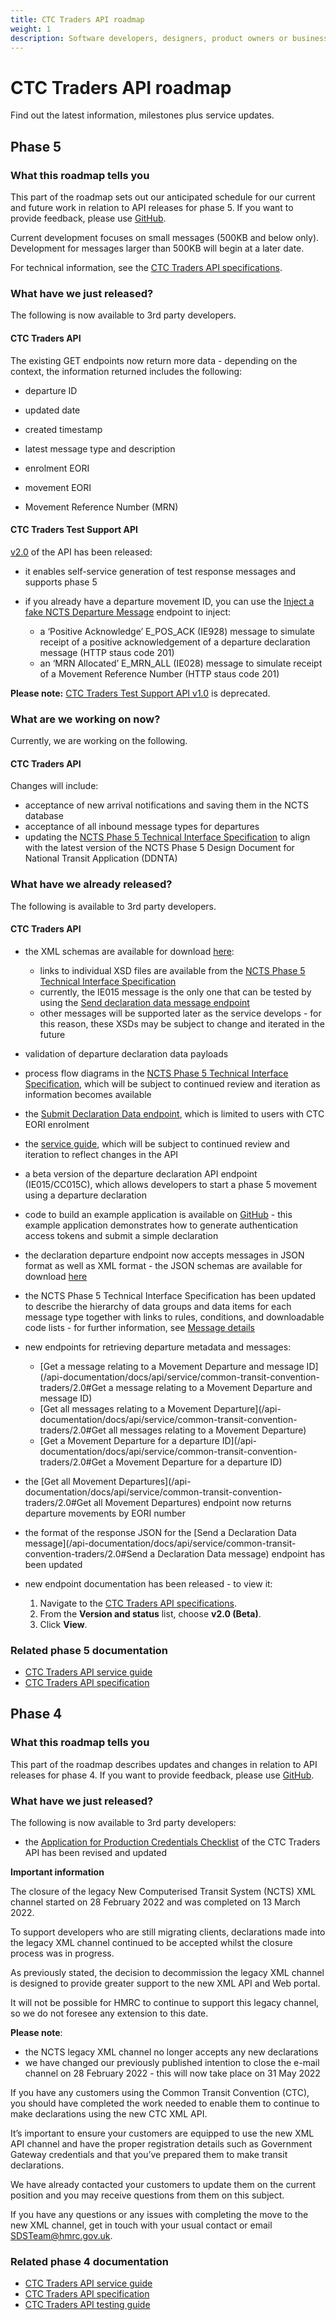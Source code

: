 ```yaml
---
title: CTC Traders API roadmap
weight: 1
description: Software developers, designers, product owners or business analysts - see how you can integrate your software with Common Transit Convention Traders API.
---
```

# CTC Traders API roadmap

Find out the latest information, milestones plus service updates.

## Phase 5
### What this roadmap tells you
This part of the roadmap sets out our anticipated schedule for our current and future work in relation to API releases for phase 5. If you want to provide feedback, please use [GitHub](https://github.com/hmrc/common-transit-convention-traders/issues).

Current development focuses on small messages (500KB and below only). Development for messages larger than 500KB will begin at a later date.

For technical information, see the [CTC Traders API specifications](/api-documentation/docs/api/service/common-transit-convention-traders/2.0).

### What have we just released?
The following is now available to 3rd party developers.

#### CTC Traders API

The existing GET endpoints now return more data - depending on the context, the information returned includes the following:

- departure ID

- updated date

- created timestamp

- latest message type and description

- enrolment EORI

- movement EORI

- Movement Reference Number (MRN)

#### CTC Traders Test Support API

[v2.0](/api-documentation/docs/api/service/common-transit-convention-traders-test-support/2.0) of the API has been released:

- it enables self-service generation of test response messages and supports phase 5

- if you already have a departure movement ID, you can use the [Inject a fake NCTS Departure Message](/api-documentation/docs/api/service/common-transit-convention-traders-test-support/2.0#Inject%20a%20fake%20NCTS%20Departure%20Message) endpoint to inject:

  - a ‘Positive Acknowledge’ E_POS_ACK (IE928) message to simulate receipt of a positive acknowledgement of a departure declaration message (HTTP staus code 201)
  - an ‘MRN Allocated’ E_MRN_ALL (IE028) message to simulate receipt of a Movement Reference Number (HTTP staus code 201)

**Please note:**  [CTC Traders Test Support API v1.0](/api-documentation/docs/api/common-transit-convention-traders-test-support/1.0) is deprecated.

### What are we working on now?
Currently, we are working on the following.

#### CTC Traders API

Changes will include:

- acceptance of new arrival notifications and saving them in the NCTS database
- acceptance of all inbound message types for departures
- updating the [NCTS Phase 5 Technical Interface Specification](/guides/ctc-traders-phase5-tis) to align with the latest version of the NCTS Phase 5 Design Document for National Transit Application (DDNTA)

### What have we already released?
The following is available to 3rd party developers.

#### CTC Traders API

- the XML schemas are available for download [here](https://github.com/hmrc/transit-movements-validator/tree/main/conf/xsd):
    - links to individual XSD files are available from the [NCTS Phase 5 Technical Interface Specification](/guides/ctc-traders-phase5-tis)
    - currently, the IE015 message is the only one that can be tested by using the [Send declaration data message endpoint](/api-documentation/docs/api/service/common-transit-convention-traders/2.0#Send%20a%20Decla[…]20Data%20message)
    - other messages will be supported later as the service develops - for this reason, these XSDs may be subject to change and iterated in the future

- validation of departure declaration data payloads
- process flow diagrams in the [NCTS Phase 5 Technical Interface Specification](/guides/ctc-traders-phase5-tis), which will be subject to continued review and iteration as information becomes available
- the [Submit Declaration Data endpoint](/api-documentation/docs/api/service/common-transit-convention-traders/2.0#Send%20a%20Declaration%20Data%20message), which is limited to users with CTC EORI enrolment
- the [service guide](/guides/ctc-traders-phase5-service-guide/), which will be subject to continued review and iteration to reflect changes in the API
- a beta version of the departure declaration API endpoint (IE015/CC015C), which allows developers to start a phase 5 movement using a departure declaration
- code to build an example application is available on [GitHub](https://github.com/hmrc/ctc-traders-example-java-client) - this example application demonstrates how to generate authentication access tokens and submit a simple declaration
- the declaration departure endpoint now accepts messages in JSON format as well as XML format - the JSON schemas are available for download [here](https://github.com/hmrc/transit-movements-validator/tree/main/conf/json)
- the NCTS Phase 5 Technical Interface Specification has been updated to describe the hierarchy of data groups and data items for each message type together with links to rules, conditions, and downloadable code lists - for further information, see [Message details](/guides/ctc-traders-phase5-tis/documentation/messagetypes.html#message-details)
- new endpoints for retrieving departure metadata and messages:
    - [Get a message relating to a Movement Departure and message ID](/api-documentation/docs/api/service/common-transit-convention-traders/2.0#Get a message relating to a Movement Departure and message ID)
    - [Get all messages relating to a Movement Departure](/api-documentation/docs/api/service/common-transit-convention-traders/2.0#Get all messages relating to a Movement Departure)
    - [Get a Movement Departure for a departure ID](/api-documentation/docs/api/service/common-transit-convention-traders/2.0#Get a Movement Departure for a departure ID)

- the [Get all Movement Departures](/api-documentation/docs/api/service/common-transit-convention-traders/2.0#Get all Movement Departures) endpoint now returns departure movements by EORI number
- the format of the response JSON for the [Send a Declaration Data message](/api-documentation/docs/api/service/common-transit-convention-traders/2.0#Send a Declaration Data message) endpoint has been updated
- new endpoint documentation has been released - to view it:
    1. Navigate to the [CTC Traders API specifications](/api-documentation/docs/api/service/common-transit-convention-traders/2.0).
    2. From the **Version and status** list, choose **v2.0 (Beta)**.
    3. Click **View**.

### Related phase 5 documentation

  * [CTC Traders API service guide](/guides/ctc-traders-phase5-service-guide)
  * [CTC Traders API specification](/api-documentation/docs/api/service/common-transit-convention-traders/2.0)

## Phase 4
### What this roadmap tells you
This part of the roadmap describes updates and changes in relation to API releases for phase 4. If you want to provide feedback, please use [GitHub](https://github.com/hmrc/common-transit-convention-traders/issues).

### What have we just released?
The following is now available to 3rd party developers:

- the [Application for Production Credentials Checklist](/guides/ctc-traders-phase4-testing-guide/figures/CTC_Traders_API_Application_for_Productions_Credentials_v0.1_Aug22.docx) of the CTC Traders API has been revised and updated

**Important information**

The closure of the legacy New Computerised Transit System (NCTS) XML channel started on 28 February 2022 and was completed on 13 March 2022.

To support developers who are still migrating clients, declarations made into the legacy XML channel continued to be accepted whilst the closure process was in progress. 

As previously stated, the decision to decommission the legacy XML channel is designed to provide greater support to the new XML API and Web portal.

It will not be possible for HMRC to continue to support this legacy channel, so we do not foresee any extension to this date.

**Please note**:

 - the NCTS legacy XML channel no longer accepts any new declarations
 - we have changed our previously published intention to close the e-mail channel on 28 February 2022 - this will now take place on 31 May 2022

If you have any customers using the Common Transit Convention (CTC), you should have completed the work needed to enable them to continue to make declarations using the new CTC XML API. 

It’s important to ensure your customers are equipped to use the new XML API channel and have the proper registration details such as Government Gateway credentials and that you’ve prepared them to make transit declarations.

We have already contacted your customers to update them on the current position and you may receive questions from them on this subject.

If you have any questions or any issues with completing the move to the new XML channel, get in touch with your usual contact or email [SDSTeam@hmrc.gov.uk](mailto:SDSTeam@hmrc.gov.uk).

### Related phase 4 documentation
<!--- Section owner: MTD Programme --->

  * [CTC Traders API service guide](/guides/ctc-traders-phase4-service-guide)
  * [CTC Traders API specification](/api-documentation/docs/api/service/common-transit-convention-traders/1.0)
  * [CTC Traders API testing guide](/guides/ctc-traders-phase4-testing-guide)

